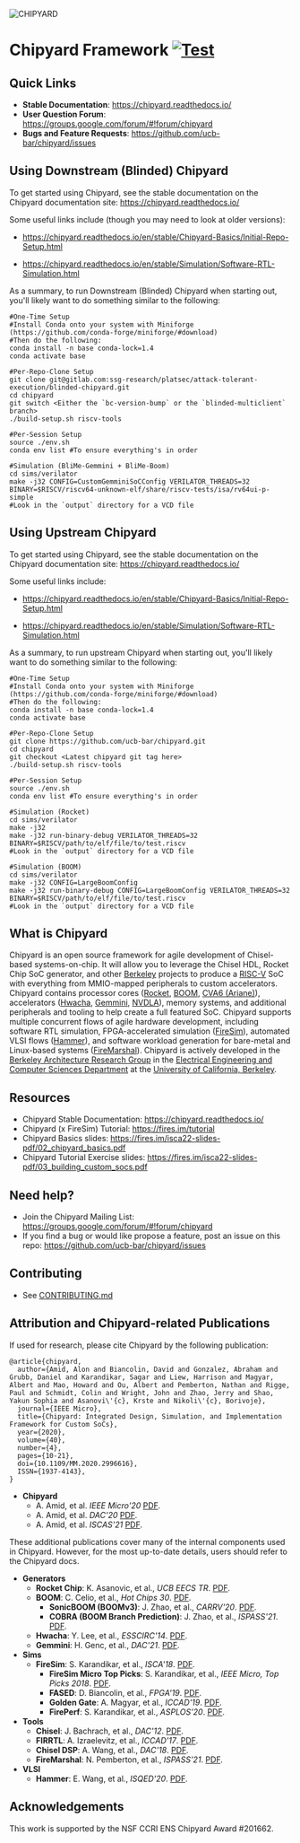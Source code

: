 ![CHIPYARD](https://github.com/ucb-bar/chipyard/raw/master/docs/_static/images/chipyard-logo-full.png)

# Chipyard Framework [![Test](https://github.com/ucb-bar/chipyard/actions/workflows/chipyard-run-tests.yml/badge.svg)](https://github.com/ucb-bar/chipyard/actions)

## Quick Links

* **Stable Documentation**: https://chipyard.readthedocs.io/
* **User Question Forum**: https://groups.google.com/forum/#!forum/chipyard
* **Bugs and Feature Requests**: https://github.com/ucb-bar/chipyard/issues

## Using Downstream (Blinded) Chipyard

To get started using Chipyard, see the stable documentation on the Chipyard documentation site: https://chipyard.readthedocs.io/

Some useful links include (though you may need to look at older versions):

- https://chipyard.readthedocs.io/en/stable/Chipyard-Basics/Initial-Repo-Setup.html

- https://chipyard.readthedocs.io/en/stable/Simulation/Software-RTL-Simulation.html

As a summary, to run Downstream (Blinded) Chipyard when starting out, you'll likely want to do something similar to the following:

```
#One-Time Setup
#Install Conda onto your system with Miniforge (https://github.com/conda-forge/miniforge/#download)
#Then do the following:
conda install -n base conda-lock=1.4
conda activate base

#Per-Repo-Clone Setup
git clone git@gitlab.com:ssg-research/platsec/attack-tolerant-execution/blinded-chipyard.git
cd chipyard
git switch <Either the `bc-version-bump` or the `blinded-multiclient` branch>
./build-setup.sh riscv-tools

#Per-Session Setup
source ./env.sh
conda env list #To ensure everything's in order

#Simulation (BliMe-Gemmini + BliMe-Boom)
cd sims/verilator
make -j32 CONFIG=CustomGemminiSoCConfig VERILATOR_THREADS=32 BINARY=$RISCV/riscv64-unknown-elf/share/riscv-tests/isa/rv64ui-p-simple
#Look in the `output` directory for a VCD file
```

## Using Upstream Chipyard

To get started using Chipyard, see the stable documentation on the Chipyard documentation site: https://chipyard.readthedocs.io/

Some useful links include:

- https://chipyard.readthedocs.io/en/stable/Chipyard-Basics/Initial-Repo-Setup.html

- https://chipyard.readthedocs.io/en/stable/Simulation/Software-RTL-Simulation.html

As a summary, to run upstream Chipyard when starting out, you'll likely want to do something similar to the following:

```
#One-Time Setup
#Install Conda onto your system with Miniforge (https://github.com/conda-forge/miniforge/#download)
#Then do the following:
conda install -n base conda-lock=1.4
conda activate base

#Per-Repo-Clone Setup
git clone https://github.com/ucb-bar/chipyard.git
cd chipyard
git checkout <Latest chipyard git tag here>
./build-setup.sh riscv-tools

#Per-Session Setup
source ./env.sh
conda env list #To ensure everything's in order

#Simulation (Rocket)
cd sims/verilator
make -j32
make -j32 run-binary-debug VERILATOR_THREADS=32 BINARY=$RISCV/path/to/elf/file/to/test.riscv
#Look in the `output` directory for a VCD file

#Simulation (BOOM)
cd sims/verilator
make -j32 CONFIG=LargeBoomConfig
make -j32 run-binary-debug CONFIG=LargeBoomConfig VERILATOR_THREADS=32 BINARY=$RISCV/path/to/elf/file/to/test.riscv
#Look in the `output` directory for a VCD file
```

## What is Chipyard

Chipyard is an open source framework for agile development of Chisel-based systems-on-chip.
It will allow you to leverage the Chisel HDL, Rocket Chip SoC generator, and other [Berkeley][berkeley] projects to produce a [RISC-V][riscv] SoC with everything from MMIO-mapped peripherals to custom accelerators.
Chipyard contains processor cores ([Rocket][rocket-chip], [BOOM][boom], [CVA6 (Ariane)][cva6]), accelerators ([Hwacha][hwacha], [Gemmini][gemmini], [NVDLA][nvdla]), memory systems, and additional peripherals and tooling to help create a full featured SoC.
Chipyard supports multiple concurrent flows of agile hardware development, including software RTL simulation, FPGA-accelerated simulation ([FireSim][firesim]), automated VLSI flows ([Hammer][hammer]), and software workload generation for bare-metal and Linux-based systems ([FireMarshal][firemarshal]).
Chipyard is actively developed in the [Berkeley Architecture Research Group][ucb-bar] in the [Electrical Engineering and Computer Sciences Department][eecs] at the [University of California, Berkeley][berkeley].

## Resources

* Chipyard Stable Documentation: https://chipyard.readthedocs.io/
* Chipyard (x FireSim) Tutorial: https://fires.im/tutorial
* Chipyard Basics slides: https://fires.im/isca22-slides-pdf/02_chipyard_basics.pdf
* Chipyard Tutorial Exercise slides: https://fires.im/isca22-slides-pdf/03_building_custom_socs.pdf

## Need help?

* Join the Chipyard Mailing List: https://groups.google.com/forum/#!forum/chipyard
* If you find a bug or would like propose a feature, post an issue on this repo: https://github.com/ucb-bar/chipyard/issues

## Contributing

* See [CONTRIBUTING.md](/CONTRIBUTING.md)

## Attribution and Chipyard-related Publications

If used for research, please cite Chipyard by the following publication:

```
@article{chipyard,
  author={Amid, Alon and Biancolin, David and Gonzalez, Abraham and Grubb, Daniel and Karandikar, Sagar and Liew, Harrison and Magyar,   Albert and Mao, Howard and Ou, Albert and Pemberton, Nathan and Rigge, Paul and Schmidt, Colin and Wright, John and Zhao, Jerry and Shao, Yakun Sophia and Asanovi\'{c}, Krste and Nikoli\'{c}, Borivoje},
  journal={IEEE Micro},
  title={Chipyard: Integrated Design, Simulation, and Implementation Framework for Custom SoCs},
  year={2020},
  volume={40},
  number={4},
  pages={10-21},
  doi={10.1109/MM.2020.2996616},
  ISSN={1937-4143},
}
```

* **Chipyard**
    * A. Amid, et al. *IEEE Micro'20* [PDF](https://ieeexplore.ieee.org/document/9099108).
    * A. Amid, et al. *DAC'20* [PDF](https://ieeexplore.ieee.org/document/9218756).
    * A. Amid, et al. *ISCAS'21* [PDF](https://ieeexplore.ieee.org/abstract/document/9401515).

These additional publications cover many of the internal components used in Chipyard. However, for the most up-to-date details, users should refer to the Chipyard docs.

* **Generators**
    * **Rocket Chip**: K. Asanovic, et al., *UCB EECS TR*. [PDF](http://www2.eecs.berkeley.edu/Pubs/TechRpts/2016/EECS-2016-17.pdf).
    * **BOOM**: C. Celio, et al., *Hot Chips 30*. [PDF](https://old.hotchips.org/hc30/1conf/1.03_Berkeley_BROOM_HC30.Berkeley.Celio.v02.pdf).
      * **SonicBOOM (BOOMv3)**: J. Zhao, et al., *CARRV'20*. [PDF](https://carrv.github.io/2020/papers/CARRV2020_paper_15_Zhao.pdf).
      * **COBRA (BOOM Branch Prediction)**: J. Zhao, et al., *ISPASS'21*. [PDF](https://ieeexplore.ieee.org/document/9408173).
    * **Hwacha**: Y. Lee, et al., *ESSCIRC'14*. [PDF](http://hwacha.org/papers/riscv-esscirc2014.pdf).
    * **Gemmini**: H. Genc, et al., *DAC'21*. [PDF](https://arxiv.org/pdf/1911.09925).
* **Sims**
    * **FireSim**: S. Karandikar, et al., *ISCA'18*. [PDF](https://sagark.org/assets/pubs/firesim-isca2018.pdf).
        * **FireSim Micro Top Picks**: S. Karandikar, et al., *IEEE Micro, Top Picks 2018*. [PDF](https://sagark.org/assets/pubs/firesim-micro-top-picks2018.pdf).
        * **FASED**: D. Biancolin, et al., *FPGA'19*. [PDF](https://people.eecs.berkeley.edu/~biancolin/papers/fased-fpga19.pdf).
        * **Golden Gate**: A. Magyar, et al., *ICCAD'19*. [PDF](https://davidbiancolin.github.io/papers/goldengate-iccad19.pdf).
        * **FirePerf**: S. Karandikar, et al., *ASPLOS'20*. [PDF](https://sagark.org/assets/pubs/fireperf-asplos2020.pdf).
* **Tools**
    * **Chisel**: J. Bachrach, et al., *DAC'12*. [PDF](https://people.eecs.berkeley.edu/~krste/papers/chisel-dac2012.pdf).
    * **FIRRTL**: A. Izraelevitz, et al., *ICCAD'17*. [PDF](https://ieeexplore.ieee.org/document/8203780).
    * **Chisel DSP**: A. Wang, et al., *DAC'18*. [PDF](https://ieeexplore.ieee.org/document/8465790).
    * **FireMarshal**: N. Pemberton, et al., *ISPASS'21*. [PDF](https://ieeexplore.ieee.org/document/9408192).
* **VLSI**
    * **Hammer**: E. Wang, et al., *ISQED'20*. [PDF](https://www.isqed.org/English/Archives/2020/Technical_Sessions/113.html).

## Acknowledgements

This work is supported by the NSF CCRI ENS Chipyard Award #201662.

[hwacha]:https://www2.eecs.berkeley.edu/Pubs/TechRpts/2015/EECS-2015-262.pdf
[hammer]:https://github.com/ucb-bar/hammer
[firesim]:https://fires.im
[ucb-bar]: http://bar.eecs.berkeley.edu
[eecs]: https://eecs.berkeley.edu
[berkeley]: https://berkeley.edu
[riscv]: https://riscv.org/
[rocket-chip]: https://github.com/freechipsproject/rocket-chip
[boom]: https://github.com/riscv-boom/riscv-boom
[firemarshal]: https://github.com/firesim/FireMarshal/
[cva6]: https://github.com/openhwgroup/cva6/
[gemmini]: https://github.com/ucb-bar/gemmini
[nvdla]: http://nvdla.org/
